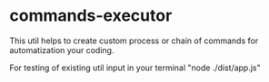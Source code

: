 # commands-executor

This util helps to create custom process or chain of commands for automatization your coding.

For testing of existing util input in your terminal "node ./dist/app.js"
